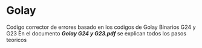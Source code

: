 # Golay

Codigo corrector de errores basado en los codigos de Golay Binarios G24 y G23
En el documento ***Golay G24 y G23.pdf*** se explican todos los pasos teoricos
